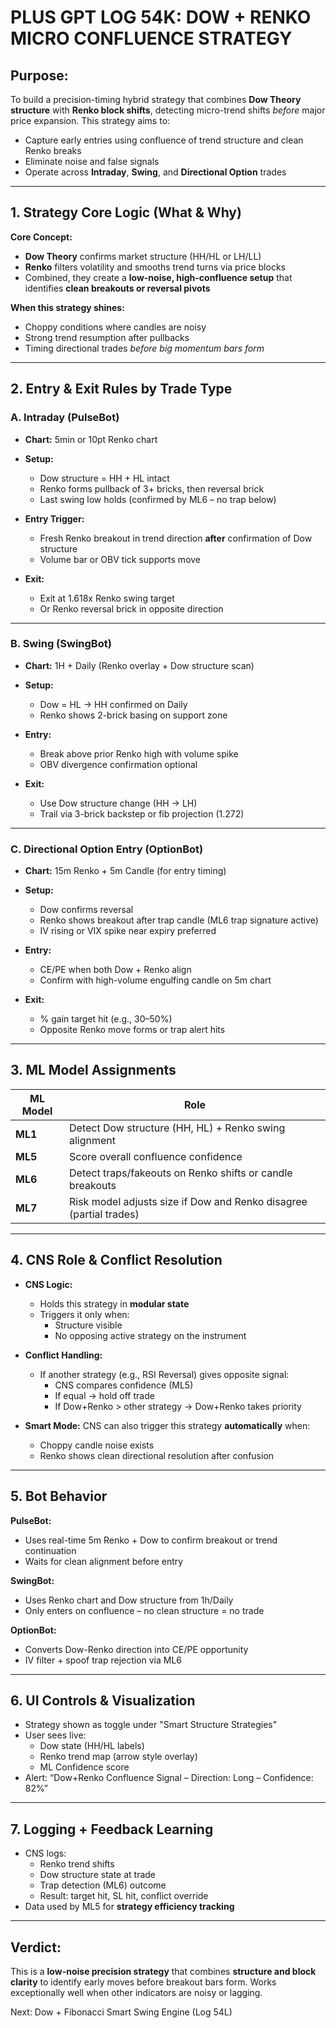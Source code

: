
# PLUS GPT LOG 54K: DOW + RENKO MICRO CONFLUENCE STRATEGY

## Purpose:
To build a precision-timing hybrid strategy that combines **Dow Theory structure** with **Renko block shifts**, detecting micro-trend shifts *before* major price expansion. This strategy aims to:
- Capture early entries using confluence of trend structure and clean Renko breaks
- Eliminate noise and false signals
- Operate across **Intraday**, **Swing**, and **Directional Option** trades

---

## 1. Strategy Core Logic (What & Why)

**Core Concept:**
- **Dow Theory** confirms market structure (HH/HL or LH/LL)
- **Renko** filters volatility and smooths trend turns via price blocks
- Combined, they create a **low-noise, high-confluence setup** that identifies **clean breakouts or reversal pivots**

**When this strategy shines:**
- Choppy conditions where candles are noisy
- Strong trend resumption after pullbacks
- Timing directional trades *before big momentum bars form*

---

## 2. Entry & Exit Rules by Trade Type

### A. Intraday (PulseBot)
- **Chart:** 5min or 10pt Renko chart
- **Setup:**
  - Dow structure = HH + HL intact
  - Renko forms pullback of 3+ bricks, then reversal brick
  - Last swing low holds (confirmed by ML6 – no trap below)

- **Entry Trigger:**
  - Fresh Renko breakout in trend direction **after** confirmation of Dow structure
  - Volume bar or OBV tick supports move

- **Exit:**
  - Exit at 1.618x Renko swing target
  - Or Renko reversal brick in opposite direction

---

### B. Swing (SwingBot)
- **Chart:** 1H + Daily (Renko overlay + Dow structure scan)
- **Setup:**
  - Dow = HL → HH confirmed on Daily
  - Renko shows 2-brick basing on support zone

- **Entry:**
  - Break above prior Renko high with volume spike
  - OBV divergence confirmation optional

- **Exit:**
  - Use Dow structure change (HH → LH)
  - Trail via 3-brick backstep or fib projection (1.272)

---

### C. Directional Option Entry (OptionBot)
- **Chart:** 15m Renko + 5m Candle (for entry timing)
- **Setup:**
  - Dow confirms reversal
  - Renko shows breakout after trap candle (ML6 trap signature active)
  - IV rising or VIX spike near expiry preferred

- **Entry:**
  - CE/PE when both Dow + Renko align
  - Confirm with high-volume engulfing candle on 5m chart

- **Exit:**
  - % gain target hit (e.g., 30–50%)
  - Opposite Renko move forms or trap alert hits

---

## 3. ML Model Assignments

| ML Model | Role |
|----------|------|
| **ML1** | Detect Dow structure (HH, HL) + Renko swing alignment |
| **ML5** | Score overall confluence confidence |
| **ML6** | Detect traps/fakeouts on Renko shifts or candle breakouts |
| **ML7** | Risk model adjusts size if Dow and Renko disagree (partial trades) |

---

## 4. CNS Role & Conflict Resolution
- **CNS Logic:**
  - Holds this strategy in **modular state**
  - Triggers it only when:
    - Structure visible
    - No opposing active strategy on the instrument

- **Conflict Handling:**
  - If another strategy (e.g., RSI Reversal) gives opposite signal:
    - CNS compares confidence (ML5)
    - If equal → hold off trade
    - If Dow+Renko > other strategy → Dow+Renko takes priority

- **Smart Mode:** CNS can also trigger this strategy **automatically** when:
  - Choppy candle noise exists
  - Renko shows clean directional resolution after confusion

---

## 5. Bot Behavior

**PulseBot:**
- Uses real-time 5m Renko + Dow to confirm breakout or trend continuation
- Waits for clean alignment before entry

**SwingBot:**
- Uses Renko chart and Dow structure from 1h/Daily
- Only enters on confluence – no clean structure = no trade

**OptionBot:**
- Converts Dow-Renko direction into CE/PE opportunity
- IV filter + spoof trap rejection via ML6

---

## 6. UI Controls & Visualization
- Strategy shown as toggle under "Smart Structure Strategies"
- User sees live:
  - Dow state (HH/HL labels)
  - Renko trend map (arrow style overlay)
  - ML Confidence score
- Alert: “Dow+Renko Confluence Signal – Direction: Long – Confidence: 82%”

---

## 7. Logging + Feedback Learning
- CNS logs:
  - Renko trend shifts
  - Dow structure state at trade
  - Trap detection (ML6) outcome
  - Result: target hit, SL hit, conflict override
- Data used by ML5 for **strategy efficiency tracking**

---

## Verdict:
This is a **low-noise precision strategy** that combines **structure and block clarity** to identify early moves before breakout bars form. Works exceptionally well when other indicators are noisy or lagging.

Next: Dow + Fibonacci Smart Swing Engine (Log 54L)
